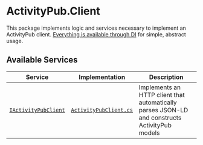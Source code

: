 # ActivityPub.Client

This package implements logic and services necessary to implement an ActivityPub client.
[Everything is available through DI](https://github.com/warriordog/ActivityPubSharp/blob/main/Source/ActivityPub.Client/ClientModule.cs) for simple, abstract usage.

## Available Services

| Service                                       | Implementation                                 | Description                                                                                   |
|-----------------------------------------------|------------------------------------------------|-----------------------------------------------------------------------------------------------|
| [`IActivityPubClient`](https://github.com/warriordog/ActivityPubSharp/blob/main/Source/ActivityPub.Client/IActivityPubClient.cs) | [`ActivityPubClient.cs`](https://github.com/warriordog/ActivityPubSharp/blob/main/Source/ActivityPub.Client/ActivityPubClient.cs) | Implements an HTTP client that automatically parses JSON-LD and constructs ActivityPub models |
